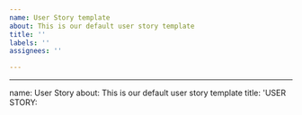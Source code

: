 ```yaml
---
name: User Story template
about: This is our default user story template
title: ''
labels: ''
assignees: ''

---
```


---
name: User Story
about: This is our default user story template
title: 'USER STORY: <TITLE>'
labels: ''
assignees: ''

---

### User Story: 
  
  As **role** I can **capability** so that **received benefit**
  
### Acceptance Criteria:
  
- [ ]
- [ ]
- [ ]


### Tasks
 
- [ ] 
- [ ] 
- [ ] 
